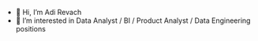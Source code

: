 - 👋 Hi, I’m Adi Revach
- 👀 I’m interested in Data Analyst / BI / Product Analyst / Data Engineering positions
